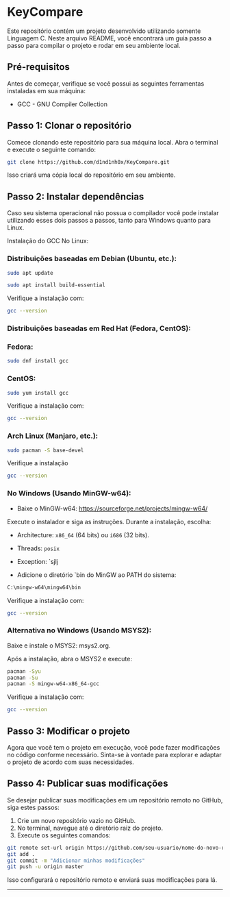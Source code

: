 # KeyCompare

Este repositório contém um projeto desenvolvido utilizando somente Linguagem C. Neste arquivo README, você encontrará um guia passo a passo para compilar o projeto e rodar em seu ambiente local.

## Pré-requisitos

Antes de começar, verifique se você possui as seguintes ferramentas instaladas em sua máquina:

- GCC - GNU Compiler Collection

## Passo 1: Clonar o repositório

Comece clonando este repositório para sua máquina local. Abra o terminal e execute o seguinte comando:

```bash
git clone https://github.com/d1nd1nh0x/KeyCompare.git
```

Isso criará uma cópia local do repositório em seu ambiente.

## Passo 2: Instalar dependências

Caso seu sistema operacional não possua o compilador você pode instalar utilizando esses dois passos a passos, tanto para Windows quanto para Linux.

Instalação do GCC
No Linux:

### Distribuições baseadas em Debian (Ubuntu, etc.):
```bash
sudo apt update
```
```bash
sudo apt install build-essential
```

Verifique a instalação com:
```bash
gcc --version
```

### Distribuições baseadas em Red Hat (Fedora, CentOS):

### Fedora:
```bash
sudo dnf install gcc
```

### CentOS:
```bash
sudo yum install gcc
```
Verifique a instalação com:
```bash
gcc --version
```

### Arch Linux (Manjaro, etc.):
```bash
sudo pacman -S base-devel
```
Verifique a instalação 
```bash
gcc --version
```

### No Windows (Usando MinGW-w64):

* Baixe o MinGW-w64: https://sourceforge.net/projects/mingw-w64/

Execute o instalador e siga as instruções. Durante a instalação, escolha:

        
* Architecture: `x86_64` (64 bits) ou `i686` (32 bits).
* Threads: `posix`
* Exception: `sjlj

* Adicione o diretório `bin do MinGW ao PATH do sistema:

```markdown
C:\mingw-w64\mingw64\bin
```

Verifique a instalação com:

```bash
gcc --version
```
### Alternativa no Windows (Usando MSYS2):

Baixe e instale o MSYS2: msys2.org.

Após a instalação, abra o MSYS2 e execute:
```bash
pacman -Syu
pacman -Su
pacman -S mingw-w64-x86_64-gcc
```
Verifique a instalação com:

```bash
gcc --version
```

## Passo 3: Modificar o projeto

Agora que você tem o projeto em execução, você pode fazer modificações no código conforme necessário. Sinta-se à vontade para explorar e adaptar o projeto de acordo com suas necessidades.

## Passo 4: Publicar suas modificações

Se desejar publicar suas modificações em um repositório remoto no GitHub, siga estes passos:

1. Crie um novo repositório vazio no GitHub.
2. No terminal, navegue até o diretório raiz do projeto.
3. Execute os seguintes comandos:

```bash
git remote set-url origin https://github.com/seu-usuario/nome-do-novo-repositorio.git
git add .
git commit -m "Adicionar minhas modificações"
git push -u origin master
```

Isso configurará o repositório remoto e enviará suas modificações para lá.

---
